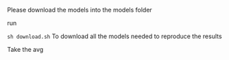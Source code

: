 Please download the models into the models folder

run

``
sh download.sh
``
To download all the models needed to reproduce the results

Take the avg
